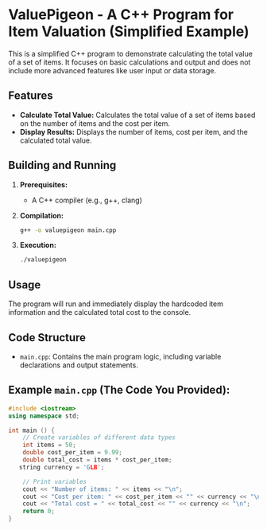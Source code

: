 # ValuePigeon - A C++ Program for Item Valuation (Simplified Example)

This is a simplified C++ program to demonstrate calculating the total value of a set of items. It focuses on basic calculations and output and does not include more advanced features like user input or data storage.

## Features

* **Calculate Total Value:** Calculates the total value of a set of items based on the number of items and the cost per item.
* **Display Results:** Displays the number of items, cost per item, and the calculated total value.

## Building and Running

1. **Prerequisites:**
    * A C++ compiler (e.g., g++, clang)

2. **Compilation:**
    ```bash
    g++ -o valuepigeon main.cpp
    ```

3. **Execution:**
    ```bash
    ./valuepigeon
    ```

## Usage

The program will run and immediately display the hardcoded item information and the calculated total cost to the console.

## Code Structure

* `main.cpp`: Contains the main program logic, including variable declarations and output statements.

## Example `main.cpp` (The Code You Provided):

```cpp
#include <iostream>
using namespace std;

int main () {
    // Create variables of different data types
    int items = 50;
    double cost_per_item = 9.99;
    double total_cost = items * cost_per_item;
   string currency = 'GLB';

    // Print variables
    cout << "Number of items: " << items << "\n";
    cout << "Cost per item: " << cost_per_item << "" << currency << "\n";
    cout << "Total cost = " << total_cost << "" << currency << "\n"; 
    return 0;
}

